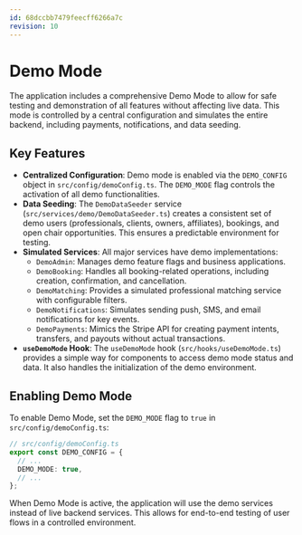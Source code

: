```yaml
---
id: 68dccbb7479feecff6266a7c
revision: 10
---
```


# Demo Mode

The application includes a comprehensive Demo Mode to allow for safe testing and demonstration of all features without affecting live data. This mode is controlled by a central configuration and simulates the entire backend, including payments, notifications, and data seeding.

## Key Features

- **Centralized Configuration**: Demo mode is enabled via the `DEMO_CONFIG` object in `src/config/demoConfig.ts`. The `DEMO_MODE` flag controls the activation of all demo functionalities.
- **Data Seeding**: The `DemoDataSeeder` service (`src/services/demo/DemoDataSeeder.ts`) creates a consistent set of demo users (professionals, clients, owners, affiliates), bookings, and open chair opportunities. This ensures a predictable environment for testing.
- **Simulated Services**: All major services have demo implementations:
    - `DemoAdmin`: Manages demo feature flags and business applications.
    - `DemoBooking`: Handles all booking-related operations, including creation, confirmation, and cancellation.
    - `DemoMatching`: Provides a simulated professional matching service with configurable filters.
    - `DemoNotifications`: Simulates sending push, SMS, and email notifications for key events.
    - `DemoPayments`: Mimics the Stripe API for creating payment intents, transfers, and payouts without actual transactions.
- **`useDemoMode` Hook**: The `useDemoMode` hook (`src/hooks/useDemoMode.ts`) provides a simple way for components to access demo mode status and data. It also handles the initialization of the demo environment.

## Enabling Demo Mode

To enable Demo Mode, set the `DEMO_MODE` flag to `true` in `src/config/demoConfig.ts`:

```typescript
// src/config/demoConfig.ts
export const DEMO_CONFIG = {
  // ...
  DEMO_MODE: true,
  // ...
};
```

When Demo Mode is active, the application will use the demo services instead of live backend services. This allows for end-to-end testing of user flows in a controlled environment.
